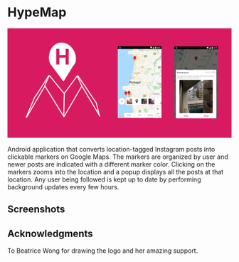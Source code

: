 # HypeMap
<img src="banner.png" width="800" alt="hypemap"></a>

Android application that converts location-tagged Instagram posts into clickable markers on Google Maps. The markers are organized by user and newer posts are indicated with a different marker color. Clicking on the markers zooms into the location and a popup displays all the posts at that location. Any user being followed is kept up to date by performing background updates every few hours.

## Screenshots

## Acknowledgments

To Beatrice Wong for drawing the logo and her amazing support.
